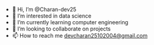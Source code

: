 - 👋 Hi, I’m @Charan-dev25
- 👀 I’m interested in data science
- 🌱 I’m currently learning computer engineering
- 💞️ I’m looking to collaborate on projects
- 📫 How to reach me devcharan25102004@gmail.com

<!---
Charan-dev25/Charan-dev25 is a ✨ special ✨ repository because its `README.md` (this file) appears on your GitHub profile.
You can click the Preview link to take a look at your changes.
--->
